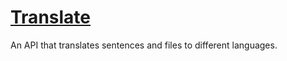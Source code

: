 # [Translate](https://dev.to/__dbrown__/project-translate-architecture-2icg)
An API that translates sentences and files to different languages.
